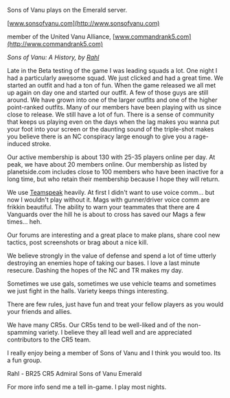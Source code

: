 Sons of Vanu plays on the Emerald server.

[www.sonsofvanu.com](http://www.sonsofvanu.com)

member of the United Vanu Alliance,
[www.commandrank5.com](http://www.commandrank5.com)

_Sons of Vanu: A History, by [Rahl](user:Rahl.md)_

Late in the Beta testing of the game I was leading squads a lot. One night I had
a particularly awesome squad. We just clicked and had a great time. We started
an outfit and had a ton of fun. When the game released we all met up again on
day one and started our outfit. A few of those guys are still around. We have
grown into one of the larger outfits and one of the higher point-ranked outfits.
Many of our members have been playing with us since close to release. We still
have a lot of fun. There is a sense of community that keeps us playing even on
the days when the lag makes you wanna put your foot into your screen or the
daunting sound of the triple-shot makes you believe there is an NC conspiracy
large enough to give you a rage-induced stroke.

Our active membership is about 130 with 25-35 players online per day. At peak,
we have about 20 members online. Our membership as listed by planetside.com
includes close to 100 members who have been inactive for a long time, but who
retain their membership because I hope they will return.

We use [Teamspeak](../etc/TeamSpeak.md) heavily. At first I didn't want to use
voice comm... but now I wouldn't play without it. Mags with gunner/driver voice
comm are frikkin beautiful. The ability to warn your teammates that there are 4
Vanguards over the hill he is about to cross has saved our Mags a few times...
heh.

Our forums are interesting and a great place to make plans, share cool new
tactics, post screenshots or brag about a nice kill.

We believe strongly in the value of defense and spend a lot of time utterly
destroying an enemies hope of taking our bases. I love a last minute resecure.
Dashing the hopes of the NC and TR makes my day.

Sometimes we use gals, sometimes we use vehicle teams and sometimes we just
fight in the halls. Variety keeps things interesting.

There are few rules, just have fun and treat your fellow players as you would
your friends and allies.

We have many CR5s. Our CR5s tend to be well-liked and of the non-spamming
variety. I believe they all lead well and are appreciated contributors to the
CR5 team.

I really enjoy being a member of Sons of Vanu and I think you would too. Its a
fun group.

Rahl - BR25 CR5 Admiral Sons of Vanu Emerald

For more info send me a tell in-game. I play most nights.
